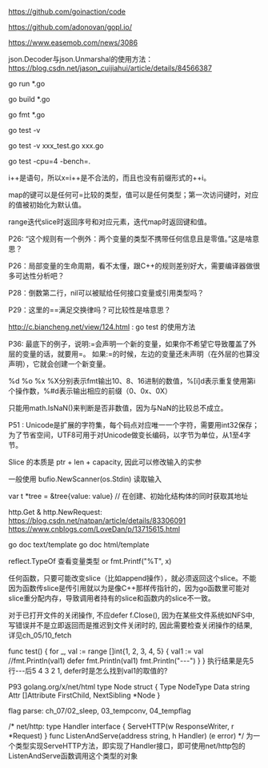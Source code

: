 https://github.com/goinaction/code

https://github.com/adonovan/gopl.io/

https://www.easemob.com/news/3086

json.Decoder与json.Unmarshal的使用方法：
https://blog.csdn.net/jason_cuijiahui/article/details/84566387

go run *.go

go build *.go

go fmt *.go

go test -v

go test -v xxx_test.go xxx.go

go test -cpu=4 -bench=.

i++是语句，所以x=i++是不合法的，而且也没有前缀形式的++i。

map的键可以是任何可=比较的类型，值可以是任何类型；第一次访问键时，对应的值被初始化为默认值。

range迭代slice时返回序号和对应元素，迭代map时返回键和值。

P26: “这个规则有一个例外：两个变量的类型不携带任何信息且是零值。”这是啥意思？

P26：局部变量的生命周期，看不太懂，跟C++的规则差别好大，需要编译器做很多可达性分析吧？

P28：倒数第二行，nil可以被赋给任何接口变量或引用类型吗？

P29：这里的==满足交换律吗？可比较性是啥意思？

http://c.biancheng.net/view/124.html : go test 的使用方法

P36: 最底下的例子，说明:=会声明一个新的变量，如果你不希望它导致覆盖了外层的变量的话，就要用=。
如果:=的时候，左边的变量还未声明（在外层的也算没声明），它就会创建一个新变量。

%d %o %x %X分别表示fmt输出10、8、16进制的数值，%[i]d表示重复使用第i个操作数，%#d表示输出相应的前缀（0、0x、0X）

只能用math.IsNaN()来判断是否非数值，因为与NaN的比较总不成立。

P51 : Unicode是扩展的字符集，每个码点对应唯一一个字符，需要用int32保存；为了节省空间，UTF8可用于对Unicode做变长编码，以字节为单位，从1至4字节。

Slice 的本质是 ptr + len + capacity, 因此可以修改输入的实参

一般使用 bufio.NewScanner(os.Stdin) 读取输入

var t *tree = &tree{value: value} // 在创建、初始化结构体的同时获取其地址

http.Get & http.NewRequest:
https://blog.csdn.net/natpan/article/details/83306091 
https://www.cnblogs.com/LoveDan/p/13715615.html

go doc text/template
go doc html/template

reflect.TypeOf 查看变量类型 or fmt.Printf("%T", x)

任何函数，只要可能改变slice（比如append操作），就必须返回这个slice。不能因为函数传slice是传引用就以为是像C++那样传指针的，因为go函数里可能对slice重分配内存，导致调用者持有的slice和函数内的slice不一致。

对于已打开文件的关闭操作, 不应defer f.Close(), 因为在某些文件系统如NFS中, 写错误并不是立即返回而是推迟到文件关闭时的, 因此需要检查关闭操作的结果, 详见ch_05/10_fetch

func test() {
	for _, val := range []int{1, 2, 3, 4, 5} {
		val1 := val
		//fmt.Println(val1)
		defer fmt.Println(val1)
		fmt.Println("---")
	}
}
执行结果是先5行---后5 4 3 2 1, defer时是怎么找到val1的取值的?

P93
golang.org/x/net/html
type Node struct {
	Type NodeType
	Data string
	Attr []Attribute
	FirstChild, NextSibling *Node
}

flag parse: ch_07/02_sleep, 03_tempconv, 04_tempflag

/*
net/http:
type Handler interface {
	ServeHTTP(w ResponseWriter, r *Request)
}
func ListenAndServe(address string, h Handler) (e error)
*/
为一个类型实现ServeHTTP方法，即实现了Handler接口，即可使用net/http包的ListenAndServe函数调用这个类型的对象
